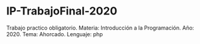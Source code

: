 # IP-TrabajoFinal-2020
Trabajo practico obligatorio. Materia: Introducción a la Programación. Año: 2020. Tema: Ahorcado. Lenguaje: php
